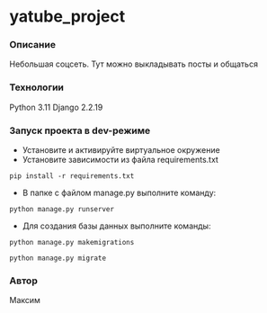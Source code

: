 # yatube_project

### Описание
Небольшая соцсеть. Тут можно выкладывать посты и общаться
### Технологии
Python 3.11
Django 2.2.19
### Запуск проекта в dev-режиме
- Установите и активируйте виртуальное окружение
- Установите зависимости из файла requirements.txt
```
pip install -r requirements.txt
``` 
- В папке с файлом manage.py выполните команду:
```
python manage.py runserver
```
- Для создания базы данных выполните команды:
```
python manage.py makemigrations

python manage.py migrate
```
### Автор
Максим 
